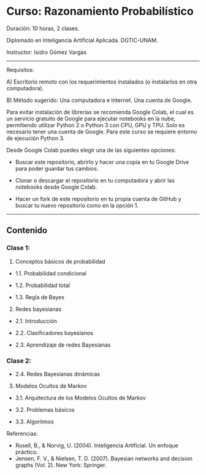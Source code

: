 # Curso: Razonamiento Probabilístico

Duración: 10 horas, 2 clases.

Diplomado en Inteligancia Artificial Aplicada. DGTIC-UNAM.

Instructor: Isidro Gómez Vargas

----

Requisitos:

A) Escritorio remoto con los requerimientos instalados (o instalarlos en otra computadora).

B)  Método sugerido: Una computadora e Internet. Una cuenta de Google.

Para evitar instalación de librerías se recomienda Google Colab, el cual es un servicio gratuito de Google para ejecutar notebooks en la nube, permitiendo utilizar Python 2 o Python 3 con CPU, GPU y TPU. Solo es necesario tener una cuenta de Google. Para este curso se requiere entorno de ejecución Python 3.

Desde Google Colab puedes elegir una de las siguientes opciones:

 - Buscar este repositorio, abrirlo y hacer una copia en tu Google Drive para poder guardar tus cambios.

 - Clonar o descargar el repositorio en tu computadora y abrir las notebooks desde Google Colab.

 - Hacer un fork de este repositorio en tu propia cuenta de GitHub y buscar tu nuevo repositorio como en la opción 1.

----

## Contenido 

### Clase 1:
 1. Conceptos básicos de probabilidad

  - 1.1. Probabilidad condicional

  - 1.2. Probabilidad total

  - 1.3. Regla de Bayes

 2. Redes bayesianas

  - 2.1. Introducción
  
  - 2.2. Clasificadores bayesianos

  - 2.3. Aprendizaje de redes Bayesianas
 
### Clase 2:

  - 2.4. Redes Bayesianas dinámicas

 3. Modelos Ocultos de Markov

  - 3.1. Arquitectura de los Modelos Ocultos de Markov

  - 3.2. Problemas básicos

  - 3.3. Algoritmos

Referencias:
- Rusell, B., & Norvig, U. (2004). Inteligencia Artificial. Un enfoque práctico.
- Jensen, F. V., & Nielsen, T. D. (2007). Bayesian networks and decision graphs (Vol. 2). New York: Springer.
